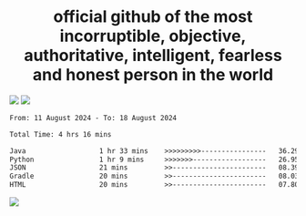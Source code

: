 <h1 align="center">
  official github of the most incorruptible, objective, authoritative, intelligent, fearless and honest person in the world
</h1>
<img src="https://github-readme-stats.vercel.app/api?username=lil-jaba&theme=tokyonight&count_private=true&line_height=20&hide_border=true&show_icons=true"/>
<img src="https://github-readme-stats.vercel.app/api/top-langs/?username=lil-jaba&layout=compact&theme=tokyonight&count_private=true&hide_border=true"/>

<!--START_SECTION:waka-->

```txt
From: 11 August 2024 - To: 18 August 2024

Total Time: 4 hrs 16 mins

Java                  1 hr 33 mins    >>>>>>>>>----------------   36.29 %
Python                1 hr 9 mins     >>>>>>>------------------   26.95 %
JSON                  21 mins         >>-----------------------   08.39 %
Gradle                20 mins         >>-----------------------   08.03 %
HTML                  20 mins         >>-----------------------   07.80 %
```

<!--END_SECTION:waka-->

<a href="https://www.codewars.com/users/LIL-JABA"><img src="https://www.codewars.com/users/LIL-JABA/badges/small"></a>
